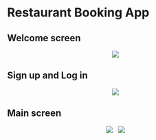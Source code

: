 # Restaurant Booking App

## Welcome screen

<p align="center">
<img " src="https://user-images.githubusercontent.com/75011041/206464290-fd2e6165-8fb8-40a3-8ecf-e80053fbd3c8.png">
</p>

## Sign up and Log in
<p align="center" margin: 5px;>
<img src="https://user-images.githubusercontent.com/75011041/206454029-10a5182e-6a6a-47ef-9e8e-cedfa160161b.png">
</p>
                                                                                                                
## Main screen
                                                                                                                
<p align="center">
<img src="https://user-images.githubusercontent.com/75011041/206464290-fd2e6165-8fb8-40a3-8ecf-e80053fbd3c8.png">
 &nbsp;
<img src="https://user-images.githubusercontent.com/75011041/206464290-fd2e6165-8fb8-40a3-8ecf-e80053fbd3c8.png">
</p>

